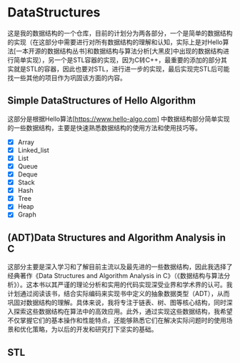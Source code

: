 # DataStructures

这是我的数据结构的一个仓库，目前的计划分为两各部分，一个是简单的数据结构的实现（在这部分中需要进行对所有数据结构的理解和认知，实际上是对Hello算法[一本开源的数据结构丛书]和数据结构与算法分析[大黑皮]中出现的数据结构进行简单实现），另一个是STL容器的实现，因为C转C++，最重要的添加的部分其实就是STL的容器，因此也要对STL，进行进一步的实现，最后实现完STL后可能找一些其他的项目作为巩固该方面的内容。

## Simple DataStructures of Hello Algorithm

这部分是根据Hello算法[https://www.hello-algo.com] 中数据结构部分简单实现的一些数据结构，主要是快速熟悉数据结构的使用方法和使用技巧等。

- [x] Array
- [x] Linked_list
- [x] List
- [x] Queue
- [x] Deque
- [x] Stack
- [x] Hash
- [x] Tree
- [x] Heap
- [x] Graph

## (ADT)Data Structures and Algorithm Analysis in C

这部分主要是深入学习和了解目前主流以及最先进的一些数据结构，因此我选择了经典著作《Data Structures and Algorithm Analysis in C》（《数据结构与算法分析》）。这本书以其严谨的理论分析和实用的代码实现深受业界和学术界的认可。我计划通过阅读该书，结合实际编码来实现书中定义的抽象数据类型（ADT），从而巩固对数据结构的理解。具体来说，我将专注于链表、树、图等核心结构，同时深入探索这些数据结构在算法中的高效应用。此外，通过实现这些数据结构，我希望不仅掌握它们的基本操作和性能特点，还能够熟悉它们在解决实际问题时的使用场景和优化策略，为以后的开发和研究打下坚实的基础。

## STL
